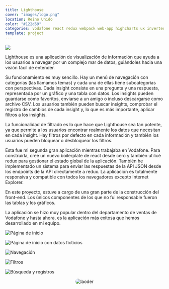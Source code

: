 ```yaml
---
title: Lighthouse
cover: "images/logo.png"
location: Reino Unido
color: "#122d59"
categories: vodafone react redux webpack web-app highcharts ux inverted
template: project
---
```


<style>
.loader {
  border-radius: 100px;
}
</style>

![](/work/lighthouse/images/1.png)

Lighthouse es una aplicación de visualización de información que ayuda a los usuarios a navegar por un complejo mar de datos, guiándoles hacia una visión fácil de entender.

Su funcionamiento es muy sencillo. Hay un menú de navegación con categorías (las llamamos temas) y cada una de ellas tiene subcategorías con perspectivas. Cada insight consiste en una pregunta y una respuesta, representada por un gráfico y una tabla con datos. Los insights pueden guardarse como favoritos, enviarse a un amigo o incluso descargarse como archivo CSV. Los usuarios también pueden buscar insights, comprobar el registro de cambios de cada insight y, lo que es más importante, aplicar filtros a los insights.

La funcionalidad de filtrado es lo que hace que Lighthouse sea tan potente, ya que permite a los usuarios encontrar realmente los datos que necesitan en cada insight. Hay filtros por defecto en cada información y también los usuarios pueden bloquear o desbloquear los filtros.

Esta fue mi segunda gran aplicación mientras trabajaba en Vodafone. Para construirla, creé un nuevo boilerplate de react desde cero y también utilicé redux para gestionar el estado global de la aplicación. También he implementado un sistema para enviar las respuestas de la API JSON desde los endpoints de la API directamente a redux. La aplicación es totalmente responsiva y compatible con todos los navegadores excepto Internet Explorer.

En este proyecto, estuve a cargo de una gran parte de la construcción del front-end. Los únicos componentes de los que no fui responsable fueron las tablas y los gráficos.

La aplicación se hizo muy popular dentro del departamento de ventas de Vodafone y hasta ahora, es la aplicación más exitosa que hemos desarrollado en mi equipo.

![](/work/lighthouse/images/2.jpg "Página de inicio")

![](/work/lighthouse/images/3.jpg "Página de inicio con datos ficticios")

![](/work/lighthouse/images/4.jpg "Navegación")

![](/work/lighthouse/images/5.jpg "Filtros")

![](/work/lighthouse/images/6.jpg "Búsqueda y registros")

<p style="text-align: center">
  <img class="loader" src="/work/lighthouse/images/loader.gif" alt="laoder" />
</p>
